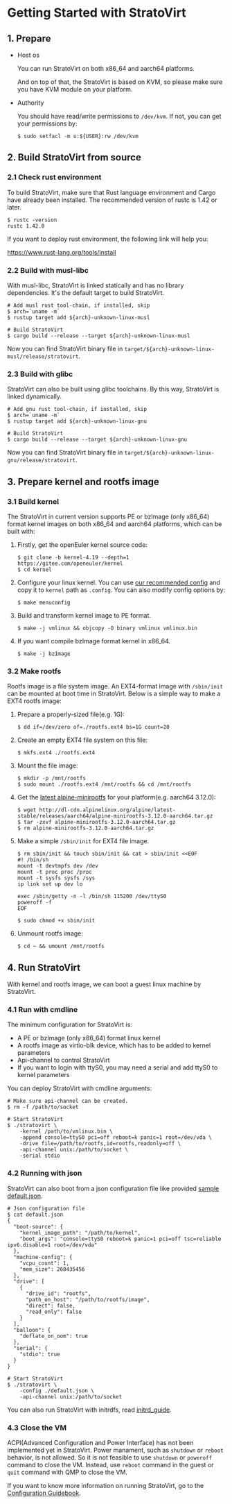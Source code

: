 # Getting Started with StratoVirt

## 1. Prepare

* Host os

   You can run StratoVirt on both x86_64 and aarch64 platforms.

   And on top of that, the StratoVirt is based on KVM, so please make sure you have KVM module on your platform.

* Authority

    You should have read/write permissions to `/dev/kvm`. If not, you can get your permissions by:

    ```shell
    $ sudo setfacl -m u:${USER}:rw /dev/kvm
    ```
## 2. Build StratoVirt from source

### 2.1 Check rust environment

To build StratoVirt, make sure that Rust language environment and Cargo have already been installed.
 The recommended version of rustc is 1.42 or later.

```shell
$ rustc -version
rustc 1.42.0
```

If you want to deploy rust environment, the following link will help you:

<https://www.rust-lang.org/tools/install>

### 2.2 Build with musl-libc

With musl-libc, StratoVirt is linked statically and has no library dependencies. It's the
 default target to build StratoVirt.

```shell
# Add musl rust tool-chain, if installed, skip
$ arch=`uname -m`
$ rustup target add ${arch}-unknown-linux-musl

# Build StratoVirt
$ cargo build --release --target ${arch}-unknown-linux-musl
```

Now you can find StratoVirt binary file in `target/${arch}-unknown-linux-musl/release/stratovirt`.

### 2.3 Build with glibc

StratoVirt can also be built using glibc toolchains. By this way, StratoVirt is linked dynamically.

```shell
# Add gnu rust tool-chain, if installed, skip
$ arch=`uname -m`
$ rustup target add ${arch}-unknown-linux-gnu

# Build StratoVirt
$ cargo build --release --target ${arch}-unknown-linux-gnu
```

Now you can find StratoVirt binary file in `target/${arch}-unknown-linux-gnu/release/stratovirt`.

## 3. Prepare kernel and rootfs image

### 3.1 Build kernel

The StratoVirt in current version supports PE or bzImage (only x86_64) format kernel images on
both x86_64 and aarch64 platforms, which can be built with:

1. Firstly, get the openEuler kernel source code:

   ```shell
   $ git clone -b kernel-4.19 --depth=1 https://gitee.com/openeuler/kernel
   $ cd kernel
   ```

2. Configure your linux kernel. You can use [our recommended config](./kernel_config) and
copy it to `kernel` path as `.config`. You can also modify config options by:

   ```shell
   $ make menuconfig
   ```

3. Build and transform kernel image to PE format.

   ```shell
   $ make -j vmlinux && objcopy -O binary vmlinux vmlinux.bin
   ```

5. If you want compile bzImage format kernel in x86_64.
   ```shell
   $ make -j bzImage
   ```

### 3.2 Make rootfs

Rootfs image is a file system image.  An EXT4-format image with `/sbin/init` can be mounted at
 boot time in StratoVirt. Below is a simple way to make a EXT4 rootfs image:

1. Prepare a properly-sized file(e.g. 1G):

   ```shell
   $ dd if=/dev/zero of=./rootfs.ext4 bs=1G count=20
   ```

2. Create an empty EXT4 file system on this file:

   ```shell
   $ mkfs.ext4 ./rootfs.ext4
   ```

3. Mount the file image:

   ```shell
   $ mkdir -p /mnt/rootfs
   $ sudo mount ./rootfs.ext4 /mnt/rootfs && cd /mnt/rootfs
   ```

4. Get the [latest alpine-minirootfs](http://dl-cdn.alpinelinux.org/alpine) for your platform(e.g.
 aarch64 3.12.0):

   ```shell
   $ wget http://dl-cdn.alpinelinux.org/alpine/latest-stable/releases/aarch64/alpine-minirootfs-3.12.0-aarch64.tar.gz
   $ tar -zxvf alpine-minirootfs-3.12.0-aarch64.tar.gz
   $ rm alpine-minirootfs-3.12.0-aarch64.tar.gz
   ```

5. Make a simple `/sbin/init` for EXT4 file image.

   ```shell
   $ rm sbin/init && touch sbin/init && cat > sbin/init <<EOF
   #! /bin/sh
   mount -t devtmpfs dev /dev
   mount -t proc proc /proc
   mount -t sysfs sysfs /sys
   ip link set up dev lo

   exec /sbin/getty -n -l /bin/sh 115200 /dev/ttyS0
   poweroff -f
   EOF

   $ sudo chmod +x sbin/init
   ```

6.  Unmount rootfs image:

    ```shell
    $ cd ~ && umount /mnt/rootfs
    ```

## 4. Run StratoVirt

With kernel and rootfs image, we can boot a guest linux machine by StratoVirt.

### 4.1 Run with cmdline

The minimum configuration for StratoVirt is:

* A PE or bzImage (only x86_64) format linux kernel
* A rootfs image as virtio-blk device, which has to be added to kernel parameters
* Api-channel to control StratoVirt
* If you want to login with ttyS0, you may need a serial and add ttyS0 to kernel parameters

You can deploy StratoVirt with cmdline arguments:

```shell
# Make sure api-channel can be created.
$ rm -f /path/to/socket

# Start StratoVirt
$ ./stratovirt \
    -kernel /path/to/vmlinux.bin \
    -append console=ttyS0 pci=off reboot=k panic=1 root=/dev/vda \
    -drive file=/path/to/rootfs,id=rootfs,readonly=off \
    -api-channel unix:/path/to/socket \
    -serial stdio
```

### 4.2 Running with json

StratoVirt can also boot from a json configuration file like provided [sample default.json](./default.json).

```shell
# Json configuration file
$ cat default.json
{
  "boot-source": {
    "kernel_image_path": "/path/to/kernel",
    "boot_args": "console=ttyS0 reboot=k panic=1 pci=off tsc=reliable ipv6.disable=1 root=/dev/vda"
  },
  "machine-config": {
    "vcpu_count": 1,
    "mem_size": 268435456
  },
  "drive": [
    {
      "drive_id": "rootfs",
      "path_on_host": "/path/to/rootfs/image",
      "direct": false,
      "read_only": false
    }
  ],
  "balloon": {
    "deflate_on_oom": true
  },
  "serial": {
    "stdio": true
  }
}

# Start StratoVirt
$ ./stratovirt \
    -config ./default.json \
    -api-channel unix:/path/to/socket
```

You can also run StratoVirt with initrdfs, read [initrd_guide](./mk_initrd.md).

### 4.3 Close the VM

ACPI(Advanced Configuration and Power Interface) has not been implemented yet in StratoVirt. Power manament, such as `shutdown` 
or `reboot` behavior, is not allowed. So it is not feasible to use `shutdown` or `poweroff` command to close the VM.
Instead, use `reboot` command in the guest or `quit` command with QMP to close the VM.

If you want to know more information on running StratoVirt, go to the [Configuration Guidebook](./config_guidebook.md).

